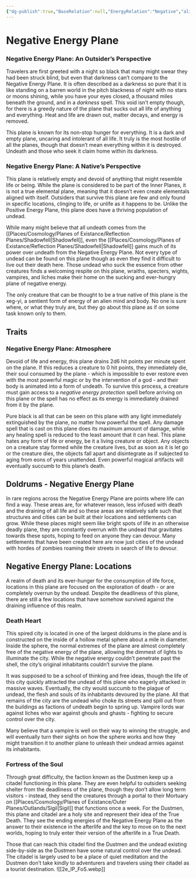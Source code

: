 ```yaml
---
{"dg-publish":true,"BaseRelation":null,"EnergyRelation":"Negative","aliases":"Negative","tags":null,"permalink":"/places/cosmology/planes-of-existance/inner-planes/energy-planes/negative-energy-plane/","dgHomeLink":true,"dgPassFrontmatter":true}
---
```


# Negative Energy Plane
### Negative Energy Plane: An Outsider’s Perspective
Travelers are first greeted with a night so black that many might swear they had been struck blind, but even that darkness can’t compare to the Negative Energy Plane. It is often described as a darkness so pure that it is like standing on a barren world in the pitch blackness of night with no stars or moons shining, while you have your eyes closed, a thousand miles beneath the ground, and in a _darkness_ spell. This void isn’t empty though, for there is a greedy nature of the plane that sucks out all life of anything and everything. Heat and life are drawn out, matter decays, and energy is removed. 

This plane is known for its non-stop hunger for everything. It is a dark and empty plane, uncaring and intolerant of all life. It truly is the most hostile of all the planes, though that doesn’t mean everything within it is destroyed. Undeath and those who seek it claim home within its darkness.

### Negative Energy Plane: A Native’s Perspective
This plane is relatively empty and devoid of anything that might resemble life or being. While the plane is considered to be part of the Inner Planes, it is not a true elemental plane, meaning that it doesn’t even create elementals aligned with itself. Outsiders that survive this plane are few and only found in specific locations, clinging to life, or unlife as it happens to be. Unlike the Positive Energy Plane, this plane does have a thriving population of undead. 

While many might believe that all undeath comes from the [[Places/Cosmology/Planes of Existance/Reflection Planes/Shadowfell|Shadowfell]], even the [[Places/Cosmology/Planes of Existance/Reflection Planes/Shadowfell|Shadowfell]] gains much of its power over undeath from the Negative Energy Plane. Not every type of undead can be found on this plane though as even they find it difficult to live out their death here. Those undead who suck the essence from other creatures finds a welcoming respite on this plane, wraiths, specters, wights, vampires, and liches make their home on the sucking and ever-hungry plane of negative energy. 

The only creature that can be thought to be a true native of this plane is the xeg-yi, a sentient form of energy of an alien mind and body. No one is sure where, or what they truly are, but they go about this plane as if on some task known only to them.

## Traits
### Negative Energy Plane: Atmosphere
Devoid of life and energy, this plane drains 2d6 hit points per minute spent on the plane. If this reduces a creature to 0 hit points, they immediately die, their soul consumed by the plane - which is impossible to ever restore even with the most powerful magic or by the intervention of a god - and their body is animated into a form of undeath. To survive this process, a creature must gain access to a _negative energy protection_ spell before arriving on this plane or the spell has no effect as its energy is immediately drained from it by the plane.

Pure black is all that can be seen on this plane with any light immediately extinguished by the plane, no matter how powerful the spell. Any damage spell that is cast on this plane does its maximum amount of damage, while any healing spell is reduced to the least amount that it can heal. This plane hates any form of life or energy, be it a living creature or object. Any objects on a creature stay formed while the creature lives, but as soon as it is let go or the creature dies, the objects fall apart and disintegrate as if subjected to aging from eons of years unattended. Even powerful magical artifacts will eventually succumb to this plane’s death.

## Doldrums - Negative Energy Plane
In rare regions across the Negative Energy Plane are points where life can find a way. These areas are, for whatever reason, less infused with death and the draining of all life and so these areas are relatively safe such that structures and cities can be built at their locations and settlements can grow. While these places might seem like bright spots of life in an otherwise deadly plane, they are constantly overrun with the undead that gravitates towards these spots, hoping to feed on anyone they can devour. Many settlements that have been created here are now just cities of the undead with hordes of zombies roaming their streets in search of life to devour.

## Negative Energy Plane: Locations
A realm of death and its ever-hunger for the consumption of life force, locations in this plane are focused on the exploration of death - or are completely overrun by the undead. Despite the deadliness of this plane, there are still a few locations that have somehow survived against the draining influence of this realm.

### Death Heart
This spired city is located in one of the largest doldrums in the plane and is constructed on the inside of a hollow metal sphere about a mile in diameter. Inside the sphere, the normal extremes of the plane are almost completely free of the negative energy of the plane, allowing the dimmest of lights to illuminate the city. While the negative energy couldn’t penetrate past the shell, the city’s original inhabitants couldn’t survive the plane. 

It was supposed to be a school of thinking and free ideas, though the life of this city quickly attracted the undead of this plane who eagerly attacked in massive waves. Eventually, the city would succumb to the plague of undead, the flesh and souls of its inhabitants devoured by the plane. All that remains of the city are the undead who choke its streets and spill out from the buildings as factions of undeath begin to spring up. Vampire lords war against liches who war against ghouls and ghasts - fighting to secure control over the city.

Many believe that a vampire is well on their way to winning the struggle, and will eventually turn their sights on how the sphere works and how they might transition it to another plane to unleash their undead armies against its inhabitants.

### Fortress of the Soul
Through great difficulty, the faction known as the Dustmen keep up a citadel functioning in this plane. They are even helpful to outsiders seeking shelter from the deadliness of the plane, though they don’t allow long term visitors - instead, they send the creatures through a portal to their Mortuary on [[Places/Cosmology/Planes of Existance/Outer Planes/Outlands/Sigil|Sigil]] that functions once a week. For the Dustmen, this plane and citadel are a holy site and represent their idea of the True Death. They see the ending energies of the Negative Energy Plane as the answer to their existence in the afterlife and the key to move on to the next worlds, hoping to truly enter their version of the afterlife in a True Death.

Those that can reach this citadel find the Dustmen and the undead existing side-by-side as the Dustmen have some natural control over the undead. The citadel is largely used to be a place of quiet meditation and the Dustmen don’t take kindly to adventurers and travelers using their citadel as a tourist destination.
![[2e_IP_FoS.webp]]